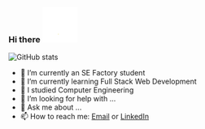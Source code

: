 ### Hi there <img src="https://github.com/Kathryn-Jie/Kathryn-Jie/raw/main/wave.gif" width="70px" style="max-width: 100%;">





![GitHub stats](https://github-readme-stats.vercel.app/api?username=mohammad-jaffal&show_icons=true)  


- 🔭 I’m currently an SE Factory student
- 🌱 I’m currently learning Full Stack Web Development
- 👯 I studied Computer Engineering
- 🤔 I’m looking for help with ...
- 💬 Ask me about ...
- 📫 How to reach me: [Email](mailto:mhmmdjaffal@gmail.com) or [LinkedIn](https://www.linkedin.com/in/mohammad-jaffal-5139ab193)

